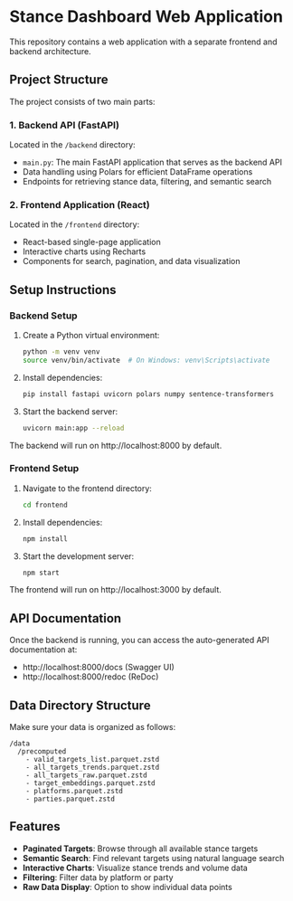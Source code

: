 # Stance Dashboard Web Application

This repository contains a web application with a separate frontend and backend architecture.

## Project Structure

The project consists of two main parts:

### 1. Backend API (FastAPI)

Located in the `/backend` directory:

- `main.py`: The main FastAPI application that serves as the backend API
- Data handling using Polars for efficient DataFrame operations
- Endpoints for retrieving stance data, filtering, and semantic search

### 2. Frontend Application (React)

Located in the `/frontend` directory:

- React-based single-page application
- Interactive charts using Recharts
- Components for search, pagination, and data visualization

## Setup Instructions

### Backend Setup

1. Create a Python virtual environment:
   ```bash
   python -m venv venv
   source venv/bin/activate  # On Windows: venv\Scripts\activate
   ```

2. Install dependencies:
   ```bash
   pip install fastapi uvicorn polars numpy sentence-transformers
   ```

3. Start the backend server:
   ```bash
   uvicorn main:app --reload
   ```

The backend will run on http://localhost:8000 by default.

### Frontend Setup

1. Navigate to the frontend directory:
   ```bash
   cd frontend
   ```

2. Install dependencies:
   ```bash
   npm install
   ```

3. Start the development server:
   ```bash
   npm start
   ```

The frontend will run on http://localhost:3000 by default.

## API Documentation

Once the backend is running, you can access the auto-generated API documentation at:
- http://localhost:8000/docs (Swagger UI)
- http://localhost:8000/redoc (ReDoc)

## Data Directory Structure

Make sure your data is organized as follows:

```
/data
  /precomputed
    - valid_targets_list.parquet.zstd
    - all_targets_trends.parquet.zstd
    - all_targets_raw.parquet.zstd
    - target_embeddings.parquet.zstd
    - platforms.parquet.zstd
    - parties.parquet.zstd
```

## Features

- **Paginated Targets**: Browse through all available stance targets
- **Semantic Search**: Find relevant targets using natural language search
- **Interactive Charts**: Visualize stance trends and volume data
- **Filtering**: Filter data by platform or party
- **Raw Data Display**: Option to show individual data points